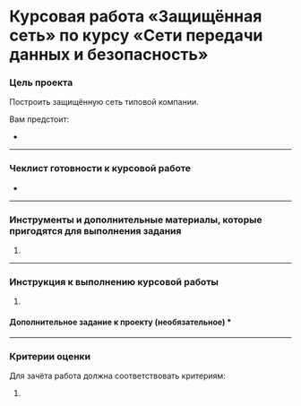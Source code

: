# Курсовая работа «Защищённая сеть» по курсу «Сети передачи данных и безопасность»

### Цель проекта

Построить защищённую сеть типовой компании. 

Вам предстоит:

- 

-----

### Чеклист готовности к курсовой работе

- 


------

### Инструменты и дополнительные материалы, которые пригодятся для выполнения задания

1. 

-----

### Инструкция к выполнению курсовой работы

1. 

#### **Дополнительное задание к проекту (необязательное)** *



-----

### Критерии оценки

Для зачёта работа должна соответствовать критериям:

1. 

